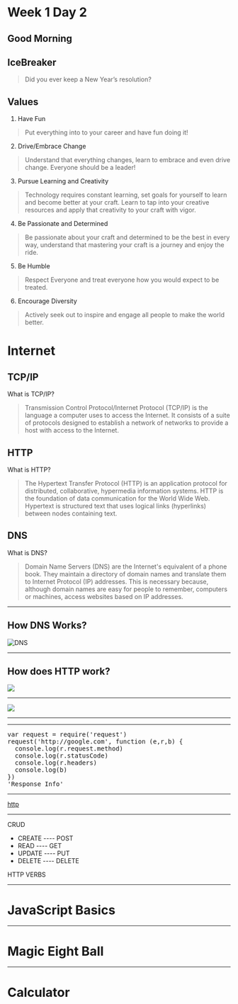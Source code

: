 # Week 1 Day 2

## Good Morning

## IceBreaker

> Did you ever keep a New Year’s resolution?

## Values

1. Have Fun

> Put everything into to your career and have fun doing it!

2. Drive/Embrace Change

> Understand that everything changes, learn to embrace and even drive change.  Everyone should be a leader!

3. Pursue Learning and Creativity

> Technology requires constant learning, set goals for yourself to learn and become better at your craft.  Learn to tap into your creative resources and apply that creativity to your craft with vigor.

4. Be Passionate and Determined

> Be passionate about your craft and determined to be the best in every way, understand that mastering your craft is a journey and enjoy the ride.

5. Be Humble

> Respect Everyone and treat everyone how you would expect to be treated.

6. Encourage Diversity

> Actively seek out to inspire and engage all people to make the world better.


# Internet

## TCP/IP

What is TCP/IP?

> Transmission Control Protocol/Internet Protocol (TCP/IP) is the language a computer uses to access the Internet. It consists of a suite of protocols designed to establish a network of networks to provide a host with access to the Internet.

## HTTP

What is HTTP?

> The Hypertext Transfer Protocol (HTTP) is an application protocol for distributed, collaborative, hypermedia information systems. HTTP is the foundation of data communication for the World Wide Web. Hypertext is structured text that uses logical links (hyperlinks) between nodes containing text.

## DNS

What is DNS?

> Domain Name Servers (DNS) are the Internet's equivalent of a phone book. They maintain a directory of domain names and translate them to Internet Protocol (IP) addresses. This is necessary because, although domain names are easy for people to remember, computers or machines, access websites based on IP addresses.

---

## How DNS Works?

![DNS](http://s.hswstatic.com/gif/dns-rev-1.gif)

---

## How does HTTP work?

![](http://www.cfug-md.org/articles/introCF-1-BasicCF_files/image005.gif)

---

![](https://www.lsr.com/static/images/portals/resourcecenter/how-http-works.png)

---

[](https://www.hurl.it/)

---

<div class="tonic">
<pre>
var request = require('request')
request('http://google.com', function (e,r,b) {
  console.log(r.request.method)
  console.log(r.statusCode)
  console.log(r.headers)
  console.log(b)
})
'Response Info'
</pre>
</div>

---

[http](http://localhost:4000/http/)

---

CRUD

- CREATE ---- POST
- READ   ---- GET
- UPDATE ---- PUT
- DELETE ---- DELETE

HTTP VERBS

---

# JavaScript Basics

---

# Magic Eight Ball

---

# Calculator
